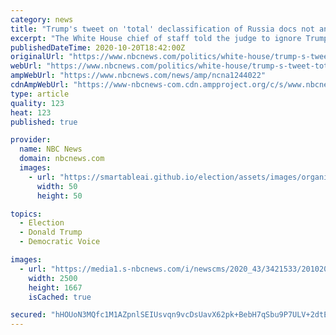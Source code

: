 ```yaml
---
category: news
title: "Trump's tweet on 'total' declassification of Russia docs not an order, White House tells judge"
excerpt: "The White House chief of staff told the judge to ignore Trump's tweet saying he had authorized the declassification of 'any & all documents' relating to the Russia probe."
publishedDateTime: 2020-10-20T18:42:00Z
originalUrl: "https://www.nbcnews.com/politics/white-house/trump-s-tweet-total-declassification-russia-docs-not-order-white-n1244022"
webUrl: "https://www.nbcnews.com/politics/white-house/trump-s-tweet-total-declassification-russia-docs-not-order-white-n1244022"
ampWebUrl: "https://www.nbcnews.com/news/amp/ncna1244022"
cdnAmpWebUrl: "https://www-nbcnews-com.cdn.ampproject.org/c/s/www.nbcnews.com/news/amp/ncna1244022"
type: article
quality: 123
heat: 123
published: true

provider:
  name: NBC News
  domain: nbcnews.com
  images:
    - url: "https://smartableai.github.io/election/assets/images/organizations/nbcnews.com-50x50.jpg"
      width: 50
      height: 50

topics:
  - Election
  - Donald Trump
  - Democratic Voice

images:
  - url: "https://media1.s-nbcnews.com/i/newscms/2020_43/3421533/201020-mark-meadows-jm-1223_4f352f1cd014dfe5fff1f27e1f61d38d.jpg"
    width: 2500
    height: 1667
    isCached: true

secured: "hHOUoN3MQfc1M1AZpnlSEIUsvqn9vcDsUavX62pk+BebH7qSbu9P7ULV+2dtEQ5tKRp0VKryMOBqXzdyHWsct6ZTHRVfoompWibEDxAUrkhMPgO3nMDOuQDraRROX2r0G31Qt36bVY21xXc4CevXtrJvbYXll6UUIl3kCjuR92I330j65qQUNfHxFs1zyg/jA2lnq1tHfBXf4E7SNfvpYniSvsfqeamU+5jIlhnrXZ4g6JtDb1KaX66LNhbhTemyLFNAMmxkUN4gRxRd00k5E2Vp9KsuEExHxSwaezSn+BxAXuiNW0OyaZ7uF/5VlW35PS/Nv+Pu2SvP/NMFRa0FiQysB3w6MNi5t63qTHMDNCM=;yHmFbzzLDgQmAl9eYFqs8A=="
---
```


